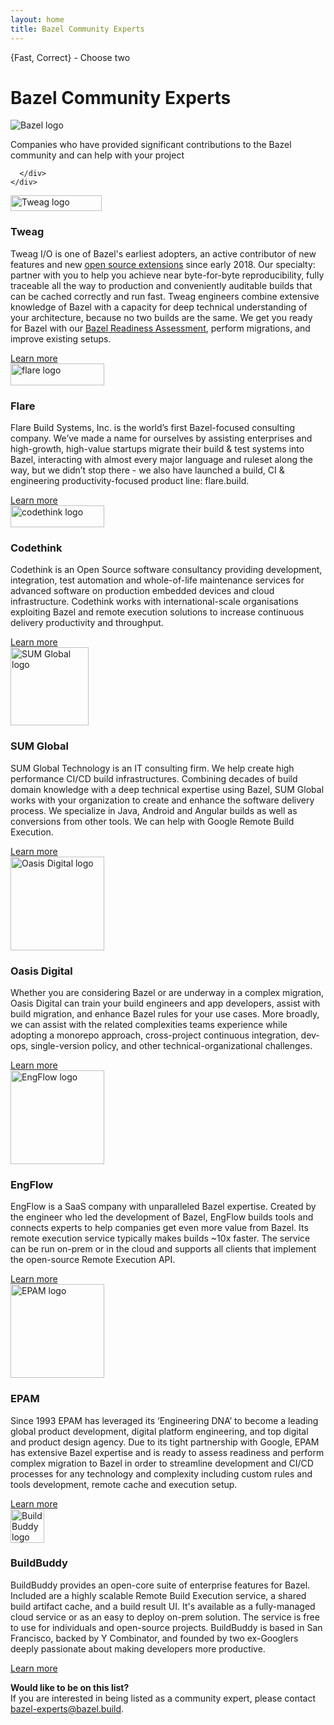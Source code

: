 ```yaml
---
layout: home
title: Bazel Community Experts
---
```


<div class="home">
  <div class="landing-section hero">
    <div class="container">
      <div class="row">
        <div class="col-sm-8">
          <p class="hero-tagline">{Fast, Correct} - Choose two</p>
          <h1 class="hero-title">Bazel Community Experts</h1>
</div>
       <div class="col-sm-4 hidden-xs">
         <img src="images/bazel-icon.svg" title="Bazel" alt="Bazel logo" class="logo-md img-responsive">
       </div>
	<p class="hero-tagline-sub">Companies who have provided significant contributions to the Bazel community and can help with your project
        </p>

      </div>
    </div>
  </div>

  <div class="landing-section experts">
    <div class="container">
      <div class="row">
        <div class="col-sm-6 col-md-3 expert">
          <img class="user-logo" src="{{site_root}}images/user-logos/tweag_logo.png" width="146" height="25" alt="Tweag logo" title="tweag.io"/>
          <h3>Tweag</h3>
          <p>Tweag I/O is one of Bazel's earliest adopters, an active contributor of new features and new <a 		href="https://github.com/tweag?q=bazel" target="_blank">open source extensions</a> since early 2018. Our specialty: partner with you to help you achieve near byte-for-byte reproducibility, fully traceable all the way to production and conveniently auditable builds that can be cached correctly and run fast. Tweag engineers combine extensive knowledge of Bazel with a capacity for deep technical understanding of your architecture, because no two builds are the same. We get you ready for Bazel with our <a href="https://tweag.io/bazel#ready" target="_blank">Bazel Readiness Assessment</a>, perform migrations, and improve existing setups.</p>
 	<a href="https://www.tweag.io/" target="_blank">Learn more</a>
        </div>
        <div class="col-sm-6 col-md-3 expert">
          <img class="user-logo" src="{{site_root}}images/user-logos/flare_logo.png" width="150" height="35" alt="flare logo" title="flare"/>
          <h3>Flare</h3>
          <p>
           Flare Build Systems, Inc. is the world’s first Bazel-focused consulting company. We’ve made a name for ourselves by assisting enterprises and high-growth, high-value startups migrate their build & test systems into Bazel, interacting with almost every major language and ruleset along the way, but we didn’t stop there - we also have launched a build, CI & engineering productivity-focused product line: flare.build.
          </p>
       <a href="https://flare.build/" target="_blank">Learn more</a>
        </div>
        <div class="col-sm-6 col-md-3 expert">
          <img class="user-logo" src="{{site_root}}images/user-logos/codethink_logo.svg" width="150" height="35" alt="codethink logo" title="codethink"/>
          <h3>Codethink</h3>
          <p>
          Codethink is an Open Source software consultancy providing
          development, integration, test automation and whole-of-life
          maintenance services for advanced software on production
          embedded devices and cloud infrastructure. Codethink works
          with international-scale organisations exploiting Bazel and
          remote execution solutions to increase continuous delivery
          productivity and throughput.
          </p>
          <a href="https://www.codethink.co.uk/" target="_blank">Learn more</a>
        </div>
      </div>
    </div>
    </div>

  <div class="landing-section experts">
    <div class="container">
      <div class="row">
        <div class="col-sm-6 col-md-3 expert">
          <img class="user-logo" src="{{site_root}}images/user-logos/sumglobal.png" width="125" alt="SUM Global logo" title="sum global"/>
          <h3>SUM Global</h3>
          <p>
          SUM Global Technology is an IT consulting firm. We help create high performance CI/CD build infrastructures. Combining decades of build domain knowledge with a deep technical expertise using Bazel, SUM Global works with your organization to create and enhance the software delivery process. We specialize in Java, Android and Angular builds as well as conversions from other tools. We can help with Google Remote Build Execution.
          </p>
 	<a href="http://sumglobal.com/bazel-build" target="_blank">Learn more</a>
        </div>
         <div class="col-sm-6 col-md-3 expert">
          <img class="user-logo" src="{{site_root}}images/user-logos/oasis_logo.png" width="150" alt="Oasis Digital logo" title="oasisdigital"/>
          <h3>Oasis Digital</h3>
          <p>
          Whether you are considering Bazel or are underway in a complex migration, Oasis Digital can train your build engineers and app developers, assist with build migration, and enhance Bazel rules for your use cases. More broadly, we can assist with the related complexities teams experience while adopting a monorepo approach, cross-project continuous integration, dev-ops, single-version policy, and other technical-organizational challenges.
          </p>
  <a href="https://oasisdigital.com/" target="_blank">Learn more</a>
        </div>
        <div class="col-sm-6 col-md-3 expert">
          <img class="user-logo" src="{{site_root}}images/user-logos/engflow.png" width="150" alt="EngFlow logo" title="EngFlow"/>
          <h3>EngFlow</h3>
          <p>
          EngFlow is a SaaS company with unparalleled Bazel expertise. Created by the engineer who led the development of Bazel, EngFlow builds tools and connects experts to help companies get even more value from Bazel. Its remote execution service typically makes builds ~10x faster. The service can be run on-prem or in the cloud and supports all clients that implement the open-source Remote Execution API.
          </p>
          <a href="https://www.engflow.com/" target="_blank">Learn more</a>
        </div>
      </div>
    </div>
  </div>

  <div class="landing-section experts">
    <div class="container">
      <div class="row">
        <div class="col-sm-6 col-md-3 expert">
          <img class="user-logo" src="{{site_root}}images/user-logos/epam.png" width="150" alt="EPAM logo" title="EPAM"/>
          <h3>EPAM</h3>
          <p>
          Since 1993 EPAM has leveraged its ‘Engineering DNA’ to become a leading global product development, digital platform engineering, and top digital and product design agency. Due to its tight partnership with Google, EPAM has extensive Bazel expertise and is ready to assess readiness and perform complex migration to Bazel in order to streamline development and CI/CD processes for any technology and complexity including custom rules and tools development, remote cache and execution setup.
          </p>
 	<a href="https://www.epam.com/" target="_blank">Learn more</a>
        </div>
      <div class="col-sm-6 col-md-3 expert">
          <img class="user-logo" src="{{site_root}}images/user-logos/buildbuddy.svg" height="54" alt="BuildBuddy logo" title="BuildBuddy"/>
          <h3>BuildBuddy</h3>
          <p>
          BuildBuddy provides an open-core suite of enterprise features for Bazel. Included are a highly scalable Remote Build Execution service, a shared build artifact cache, and a build result UI. It's available as a fully-managed cloud service or as an easy to deploy on-prem solution. The service is free to use for individuals and open-source projects. BuildBuddy is based in San Francisco, backed by Y Combinator, and founded by two ex-Googlers deeply passionate about making developers more productive.
          </p>
 	<a href="https://buildbuddy.io/" target="_blank">Learn more</a>
        </div>
      </div>
    </div>
  </div>

  <div class="beta">
    <div class="container">
      <div class="row">
        <div class="col-sm-12">
          <p>
            <b>Would like to be on this list? </b><br>
		If you are interested in being listed as a community expert, please contact <a href="mailto:bazel-experts@bazel.build">bazel-experts@bazel.build</a>.</p>
        </div>
      </div>
    </div>
  </div>
</div>
